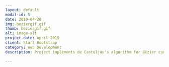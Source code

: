 ```yaml
---
layout: default
modal-id: 5
date: 2019-04-28
img: beziergif.gif
thumb: beziergif.gif
alt: image-alt
project-date: April 2019
client: Start Bootstrap
category: Web Development
description: Project implements de Casteljau's algorithm for Bézier curves to create an interactive curve editor. Users can draw several different curves and manipulate their control points. Project was done in Pico-8 using Lua. Related Media -<a href="https://twitter.com/jwhopkin/status/1122745485062574080">Tweet</a>

---
```

